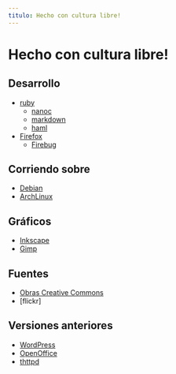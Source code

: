 ```yaml
---
titulo: Hecho con cultura libre!
---
```


Hecho con cultura libre!
============

Desarrollo
----------

* [ruby]
  * [nanoc]
  * [markdown]
  * [haml]
* [Firefox]
  * [Firebug]

Corriendo sobre
---------------

* [Debian]
* [ArchLinux]

Gráficos
--------

* [Inkscape]
* [Gimp]

Fuentes
-------

* [Obras Creative Commons][CC]
* [flickr]

Versiones anteriores
---------

* [WordPress]
* [OpenOffice]
* [thttpd]


[ruby]: http://ruby-lang.org/es
[nanoc]: http://nanoc.stoneship.org/
[markdown]: http://daringfireball.net/projects/markdown/
[haml]: http://haml-lang.com/
[Firefox]: http://www.mozilla.com/firefox
[Firebug]: http://getfirebug.com/
[Debian]: http://www.debian.org/
[ArchLinux]: http://www.archlinux.org/
[Inkscape]: http://www.inkscape.org/
[Gimp]: http://www.gimp.org/
[CC]: http://search.creativecommons.org/
[WordPress]: http://wordpress.org
[OpenOffice]: http://www.openoffice.org/
[thttpd]: http://acme.com/software/thttpd/
